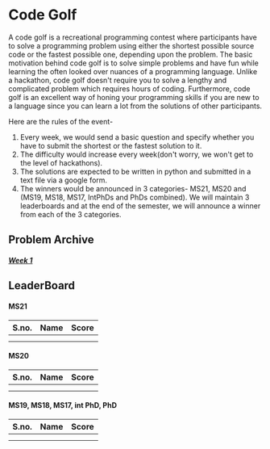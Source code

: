 # Code Golf
A code golf is a recreational programming contest where participants have to solve a programming problem using either the shortest possible source code or the fastest possible one, depending upon the problem. The basic motivation behind code golf is to solve simple problems and have fun while learning the often looked over nuances of a programming language. Unlike a hackathon, code golf doesn't require you to solve a lengthy and complicated problem which requires hours of coding. Furthermore, code golf is an excellent way of honing your programming skills if you are new to a language since you can learn a lot from the solutions of other participants.


Here are the rules of the event-

1. Every week, we would send a basic question and specify whether you have to submit the shortest or the fastest solution to it.
2. The difficulty would increase every week(don't worry, we won't get to the level of hackathons).
3. The solutions are expected to be written in python and submitted in a text file via a google form.
4. The winners would be announced in 3 categories- MS21, MS20 and (MS19, MS18, MS17, IntPhDs and PhDs combined). We will maintain 3 leaderboards and at the end of the semester, we will announce a winner from each of the 3 categories.

## Problem Archive
##### [Week 1](/events/cg/week1.md)

## LeaderBoard

#### MS21

| S.no. | Name | Score |
|-------|------|-------|
|       |      |       |
|       |      |       |

#### MS20

| S.no. | Name | Score |
|-------|------|-------|
|       |      |       |
|       |      |       |

#### MS19, MS18, MS17, int PhD, PhD

| S.no. | Name | Score |
|-------|------|-------|
|       |      |       |
|       |      |       |
